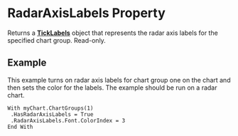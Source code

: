 
# RadarAxisLabels Property

Returns a  **[TickLabels](d71b6cf2-c4ad-66f3-f7c2-8219f9ec21b1.md)** object that represents the radar axis labels for the specified chart group. Read-only.


## Example

This example turns on radar axis labels for chart group one on the chart and then sets the color for the labels. The example should be run on a radar chart.


```
With myChart.ChartGroups(1) 
 .HasRadarAxisLabels = True 
 .RadarAxisLabels.Font.ColorIndex = 3 
End With
```

